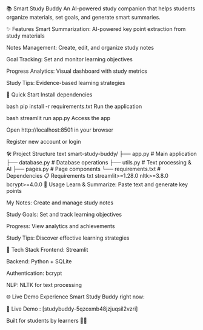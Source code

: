 📚 Smart Study Buddy
An AI-powered study companion that helps students organize materials, set goals, and generate smart summaries.

✨ Features
Smart Summarization: AI-powered key point extraction from study materials

Notes Management: Create, edit, and organize study notes

Goal Tracking: Set and monitor learning objectives

Progress Analytics: Visual dashboard with study metrics

Study Tips: Evidence-based learning strategies

🚀 Quick Start
Install dependencies

bash
pip install -r requirements.txt
Run the application

bash
streamlit run app.py
Access the app

Open http://localhost:8501 in your browser

Register new account or login

🛠️ Project Structure
text
smart-study-buddy/
├── app.py              # Main application
├── database.py         # Database operations
├── utils.py            # Text processing & AI
├── pages.py            # Page components
└── requirements.txt    # Dependencies
📋 Requirements
txt
streamlit>=1.28.0
nltk>=3.8.0
bcrypt>=4.0.0
🎯 Usage
Learn & Summarize: Paste text and generate key points

My Notes: Create and manage study notes

Study Goals: Set and track learning objectives

Progress: View analytics and achievements

Study Tips: Discover effective learning strategies

🔧 Tech Stack
Frontend: Streamlit

Backend: Python + SQLite

Authentication: bcrypt

NLP: NLTK for text processing

🌐 Live Demo
Experience Smart Study Buddy right now:

🔗 Live Demo : [studybuddy-5qzoxmb48jzjuqsil2vzri]

Built for students by learners 📖✨
